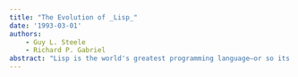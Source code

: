 ```yaml
---
title: "The Evolution of _Lisp_"
date: '1993-03-01'
authors: 
    - Guy L. Steele
    - Richard P. Gabriel
abstract: "Lisp is the world's greatest programming language—or so its proponents think. The structure of Lisp makes it easy to extend the language or even to implement entirely new dialects without starting from scratch. Overall, the evolution of Lisp has been guided more by institutional rivalry, one-upsmanship, and the glee born of technical cleverness that is characteristic of the “hacker culture” than by sober assessments of technical requirements. Nevertheless this process has eventually produced both an industrial-strength programming language, messy but powerful, and a technically pure dialect, small but powerful, that is suitable for use by programming-language theoreticians. We pick up where McCarthy's paper in the first HOPL conference left off. We trace the development chronologically from the era of the PDP-6, through the heyday of Interlisp and MacLisp, past the ascension and decline of special purpose Lisp machines, to the present era of standardization activities. We then examine the technical evolution of a few representative language features, including both some notable successes and some notable failures, that illuminate design issues that distinguish Lisp from other programming languages. We also discuss the use of Lisp as a laboratory for designing other programming languages. We conclude with some reflections on the forces that have driven the evolution of Lisp."
---
```


